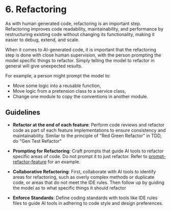 # 6. Refactoring

As with human generated code, refactoring is an important step. Refactoring improves code readability, maintainability, and performance by restructuring existing code without changing its functionality, making it easier to debug, extend, and scale.

When it comes to AI-generated code, it is important that the refactoring step is done with close human supervision, with the person prompting the model specific things to refactor. Simply telling the model to refactor in general will give unexpected results.

For example, a person might prompt the model to:

- Move some logic into a reusable function,
- Move logic from a pretension class to a service class,
- Change one module to copy the conventions in another module.

## Guidelines

- **Refactor at the end of each feature**: Perform code reviews and refactor code as part of each feature implementations to ensure consistency and maintainability. Similar to the principle of "Red Green Refactor" in TDD, do "Gen Test Refactor"

- **Prompting for Refactoring**: Craft prompts that guide AI tools to refactor specific areas of code. Do not prompt it to just refactor.  Refer to [prompt-refactor-feature](../../prompt-library/development/prompt-refactor-feature.md) for an example.

- **Collaborative Refactoring**: First, collaborate with AI tools to identify areas for refactoring, such as overly complex methods or duplicate code, or areas that do not meet the IDE rules. Then follow up by guiding the model as to what specific things it should refactor 

- **Enforce Standards**: Define coding standards with tools like IDE rules files to guide AI tools in adhering to code style and design preferences. 